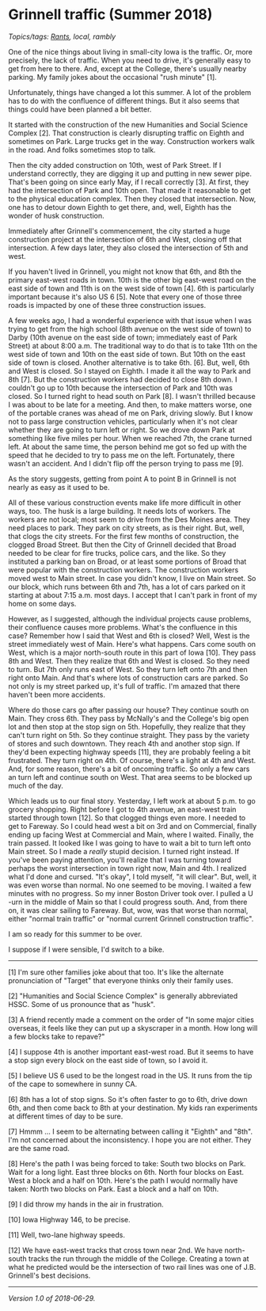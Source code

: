 Grinnell traffic (Summer 2018)
==============================

*Topics/tags: [Rants](index-rants), local, rambly*

One of the nice things about living in small-city Iowa is the traffic.
Or, more precisely, the lack of traffic.  When you need to drive, it's
generally easy to get from here to there.  And, except at the College,
there's usually nearby parking.  My family jokes about the occasional
"rush minute" [1].

Unfortunately, things have changed a lot this summer.  A lot of the problem
has to do with the confluence of different things.  But it also seems that
things could have been planned a bit better.

It started with the construction of the new Humanities and Social Science
Complex [2].  That construction is clearly disrupting traffic on Eighth
and sometimes on Park.  Large trucks get in the way.  Construction workers
walk in the road.  And folks sometimes stop to talk.

Then the city added construction on 10th, west of Park Street.  If I 
understand correctly, they are digging it up and putting in new sewer
pipe.  That's been going on since early May, if I recall correctly [3].
At first, they had the intersection of Park and 10th open.  That made
it reasonable to get to the physical education complex.  Then they closed
that intersection.  Now, one has to detour down Eighth to get there, and,
well, Eighth has the wonder of husk construction.

Immediately after Grinnell's commencement, the city started a huge
construction project at the intersection of 6th and West, closing off
that intersection.  A few days later, they also closed the intersection
of 5th and west.

If you haven't lived in Grinnell, you might not know that 6th, and 8th
the primary east-west roads in town.  10th is the other big east-west road
on the east side of town and 11th is on the west side of town [4].  6th is
particularly important because it's also US 6 [5]. Note that every one of
those three roads is impacted by one of these three construction issues.

A few weeks ago, I had a wonderful experience with that issue when I
was trying to get from the high school (8th avenue on the west side of
town) to Darby (10th avenue on the east side of town; immediately east
of Park Street) at about 8:00 a.m.  The traditional way to do that is to
take 11th on the west side of town and 10th on the east side of town.
But 10th on the east side of town is closed.  Another alternative is
to take 6th.  [6].  But, well, 6th and West is closed.  So I stayed on
Eighth.  I made it all the way to Park and 8th [7].  But the construction
workers had decided to close 8th down.  I couldn't go up to 10th because
the intersection of Park and 10th was closed.  So I turned right to head
south on Park [8].  I wasn't thrilled because I was about to be late for
a meeting.  And then, to make matters worse, one of the portable cranes
was ahead of me on Park, driving slowly.  But I know not to pass large
construction vehicles, particularly when it's not clear whether they
are going to turn left or right.  So we drove down Park at something
like five miles per hour.  When we reached 7th, the crane turned left.
At about the same time, the person behind me got so fed up with the speed
that he decided to try to pass me on the left.  Fortunately, there wasn't
an accident.  And I didn't flip off the person trying to pass me [9].

As the story suggests, getting from point A to point B in Grinnell is not
nearly as easy as it used to be.

All of these various construction events make life more difficult in other
ways, too.  The husk is a large building.  It needs lots of workers.
The workers are not local; most seem to drive from the Des Moines area.
They need places to park.  They park on city streets, as is their right.
But, well, that clogs the city streets.  For the first few months of
construction, the clogged Broad Street.  But then the City of Grinnell
decided that Broad needed to be clear for fire trucks, police cars,
and the like.  So they instituted a parking ban on Broad, or at least
some portions of Broad that were popular with the construction workers.
The construction workers moved west to Main street.  In case you didn't
know, I live on Main street.  So our block, which runs between 6th and
7th, has a lot of cars parked on it starting at about 7:15 a.m. most days.
I accept that I can't park in front of my home on some days.

However, as I suggested, although the individual projects cause problems,
their confluence causes more problems.  What's the confluence in this case?
Remember how I said that West and 6th is closed?  Well, West is the street
immediately west of Main.  Here's what happens.  Cars come south on West,
which is a major north-south route in this part of Iowa [10].  They pass
8th and West.  Then they realize that 6th and West is closed.  So they
need to turn.  But 7th only runs east of West.  So they turn left onto
7th and then right onto Main.  And that's where lots of construction cars
are parked.  So not only is my street parked up, it's full of traffic.
I'm amazed that there haven't been more accidents.

Where do those cars go after passing our house?  They continue south
on Main.  They cross 6th.  They pass by McNally's and the College's
big open lot and then stop at the stop sign on 5th.  Hopefully, they
realize that they can't turn right on 5th.  So they continue straight.
They pass by the variety of stores and such downtown.  They reach 4th
and another stop sign.  If they'd been expecting highway speeds [11],
they are probably feeling a bit frustrated.  They turn right on 4th.
Of course, there's a light at 4th and West.  And, for some reason,
there's a bit of oncoming traffic.  So only a few cars an turn left and
continue south on West.  That area seems to be blocked up much of the day.

Which leads us to our final story.  Yesterday, I left work at about
5 p.m. to go grocery shopping.  Right before I got to 4th avenue,
an east-west train started through town [12].  So that clogged things
even more.  I needed to get to Fareway.  So I could head west a bit on
3rd and on Commercial, finally ending up facing West at Commercial and
Main, where I waited.  Finally, the train passed.  It looked like I was
going to have to wait a bit to turn left onto Main street.  So I made
a *really* stupid decision.  I turned right instead.  If you've been
paying attention, you'll realize that I was turning toward perhaps the
worst intersection in town right now, Main and 4th.  I realized what
I'd done and cursed.  "It's okay", I told myself, "it will clear".
But, well, it was even worse than normal.  No one seemed to be moving.
I waited a few minutes with no progress.  So my inner Boston Driver
took over.  I pulled a U -urn in the middle of Main so that I could
progress south.  And, from there on, it was clear sailing to Fareway.
But, wow, was that worse than normal, either "normal train traffic" or
"normal current Grinnell construction traffic".

I am so ready for this summer to be over.

I suppose if I were sensible, I'd switch to a bike.  

---

[1] I'm sure other families joke about that too.  It's like the alternate
pronunciation of "Target" that everyone thinks only their family uses.

[2] "Humanities and Social Science Complex" is generally abbreviated
HSSC.  Some of us pronounce that as "husk".

[3] A friend recently made a comment on the order of "In some major cities
overseas, it feels like they can put up a skyscraper in a month.  How long
will a few blocks take to repave?"

[4] I suppose 4th is another important east-west road.  But it seems to
have a stop sign every block on the east side of town, so I avoid it.

[5] I believe US 6 used to be the longest road in the US.  It runs from
the tip of the cape to somewhere in sunny CA.

[6] 8th has a lot of stop signs.  So it's often faster to go to 6th, drive
down 6th, and then come back to 8th at your destination.  My kids ran
experiments at different times of day to be sure.

[7] Hmmm ... I seem to be alternating between calling it "Eighth" and
"8th".  I'm not concerned about the inconsistency.  I hope you are not
either.  They are the same road.

[8] Here's the path I was being forced to take: South two blocks on Park.  Wait for a long light.  East three
blocks on 6th.  North four blocks on East.  West a block and a half on 10th.
Here's the path I would normally have taken: North two blocks on Park.
East a block and a half on 10th.

[9] I did throw my hands in the air in frustration.

[10] Iowa Highway 146, to be precise.

[11] Well, two-lane highway speeds.

[12] We have east-west tracks that cross town near 2nd.  We have
north-south tracks the run through the middle of the College.  Creating a
town at what he predicted would be the intersection of two rail lines
was one of J.B. Grinnell's best decisions.

---

*Version 1.0 of 2018-06-29.*
